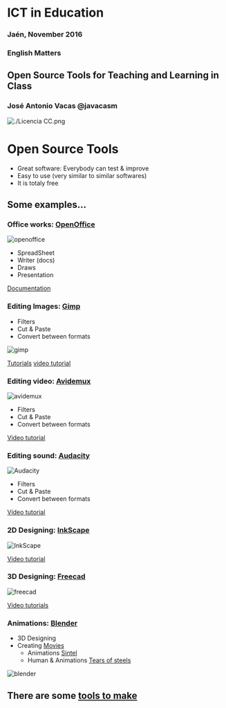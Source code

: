 # ICT in Education

### Jaén, November 2016

### English Matters

## Open Source Tools for Teaching and Learning in Class

### José Antonio Vacas @javacasm

![./Licencia CC.png](./images/Licencia_CC.png)

# Open Source Tools

* Great software: Everybody can test & improve
* Easy to use (very similar to similar softwares)
* It is totaly free

## Some examples...

### Office works: [OpenOffice](https://www.openoffice.org/es/)

![openoffice](./images/calc-big.png)

* SpreadSheet
* Writer (docs)
* Draws
* Presentation

[Documentation](https://www.openoffice.org/es/soporte/documentacion.html)

### Editing Images: [Gimp](http://www.gimp.org/)

* Filters
* Cut & Paste
* Convert between formats

![gimp](./images/gimp-49.jpg)

[Tutorials](http://www.gimp.org/tutorials/) [video tutorial](https://www.youtube.com/watch?v=P143GdVeMjE)

### Editing video: [Avidemux](http://fixounet.free.fr/avidemux/)

![avidemux](./images/avidemux.png)

* Filters
* Cut & Paste
* Convert between formats

[Video tutorial](https://www.youtube.com/watch?v=X23I2BZ4J5A)

### Editing sound: [Audacity](http://audacityteam.org/?lang=en)

![Audacity](./images/audacity-macosx.png)

  * Filters
  * Cut & Paste
  * Convert between formats

  [Vídeo tutorial](https://www.youtube.com/watch?v=3uqCNjbQn54)

### 2D Designing: [InkScape](https://inkscape.org/en/)
![InkScape](./images/inkscape.png)

[Video tutorial](https://www.youtube.com/watch?v=Pd02Q-54wuQ)

### 3D Designing: [Freecad](www.freecadweb.org/)

![freecad](./images/freecad.jpg)

[Video tutorials](https://www.youtube.com/watch?v=_HEvhclR4-o&list=PL6fZ68Cq3L8k0JhxnIVjZQN26cn9idJrj)

### Animations: [Blender](https://www.blender.org/)

* 3D Designing
* Creating [Movies](http://archive.blender.org/features-gallery/movies/)
    * Animations [Sintel](https://www.youtube.com/watch?v=eRsGyueVLvQ)
    * Human & Animations [Tears of steels](https://www.youtube.com/watch?v=R6MlUcmOul8)


![blender](./images/blender.jpg)

## There are some [tools to make](makers.md)

